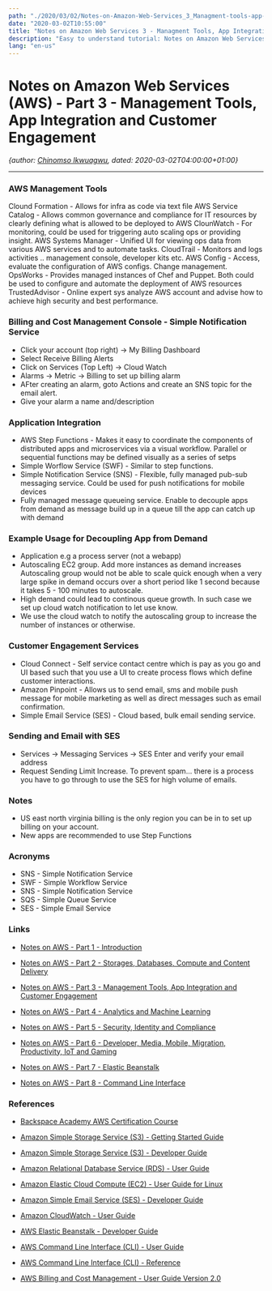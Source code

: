 ```yaml
---
path: "./2020/03/02/Notes-on-Amazon-Web-Services_3_Managment-tools-app-integration-and-customer-engagement.md"
date: "2020-03-02T10:55:00"
title: "Notes on Amazon Web Services 3 - Managment Tools, App Integration and Customer Engagement"
description: "Easy to understand tutorial: Notes on Amazon Web Services 3 - Managment tools app integration and customer engagement"
lang: "en-us"
---
```


# Notes on Amazon Web Services (AWS) - Part 3 - Management Tools, App Integration and Customer Engagement #
_{author: [Chinomso Ikwuagwu](https://github.com/poshjosh), dated: 2020-03-02T04:00:00+01:00}_
<br/>
________________________________________________________________________________

### AWS Management Tools ###
Clound Formation - Allows for infra as code via text file
AWS Service Catalog - Allows common governance and compliance for IT resources by clearly defining what is allowed to be deployed to AWS
ClounWatch - For monitoring, could be used for triggering auto scaling ops or providing insight.
AWS Systems Manager - Unified UI for viewing ops data from various AWS services and to automate tasks.
CloudTrail - Monitors and logs activities .. management console, developer kits etc.
AWS Config - Access, evaluate the configuration of AWS configs. Change management.
OpsWorks - Provides managed instances of Chef and Puppet. Both could be used to configure and automate the deployment of AWS resources
TrustedAdvisor - Online expert sys analyze AWS account and advise how to achieve high security and best performance.

### Billing and Cost Management Console - Simple Notification Service ###

- Click your account (top right) -> My Billing Dashboard
- Select Receive Billing Alerts
- Click on Services (Top Left) -> Cloud Watch
- Alarms -> Metric -> Billing to set up billing alarm
- AFter creating an alarm, goto Actions and create an SNS topic for the email alert.
- Give your alarm a name and/description

### Application Integration

- AWS Step Functions - Makes it easy to coordinate the components of distributed apps and microservices via a visual workflow. Parallel or sequential functions may be defined visually as a series of setps
- Simple Worflow Service (SWF) - Similar to step functions.
- Simple Notification Service (SNS) - Flexible, fully managed pub-sub messaging service. Could be used for push notifications for mobile devices
- Fully managed message queueing service. Enable to decouple apps from demand as message build up in a queue till the app can catch up with demand

### Example Usage for Decoupling App from Demand ###
- Application e.g a process server (not a webapp)
- Autoscaling EC2 group. Add more instances as demand increases
Autoscaling group would not be able to scale quick enough when a very large spike in demand occurs over a short period like 1 second because it takes 5 - 100 minutes to autoscale.
- High demand could lead to continous queue growth. In such case we set up cloud watch notification to let use know.
- We use the cloud watch to notify the autoscaling group to increase the number of instances or otherwise.

### Customer Engagement Services ###
- Cloud Connect - Self service contact centre which is pay as you go and UI based such that you use a UI to create process flows which define customer interactions.
- Amazon Pinpoint - Allows us to send email, sms and mobile push message for mobile marketing as well as direct messages such as email confirmation.
- Simple Email Service (SES) - Cloud based, bulk email sending service.

### Sending and Email with SES ###
- Services -> Messaging Services -> SES
Enter and verify your email address
- Request Sending Limit Increase. To prevent spam... there is a process you have to go through to use the SES for high volume of emails.

### Notes ###

- US east north virginia billing is the only region you can be in to set up billing on your account.
- New apps are recommended to use Step Functions

### Acronyms ###

- SNS - Simple Notification Service
- SWF - Simple Workflow Service
- SNS - Simple Notification Service
- SQS - Simple Queue Service
- SES - Simple Email Service

### Links ###

- [Notes on AWS - Part 1 - Introduction](/2020/03/02/Notes-on-Amazon-Web-Services_1_Introduction/)

- [Notes on AWS - Part 2 - Storages, Databases, Compute and Content Delivery](/2020/03/02/Notes-on-Amazon-Web-Services_2_Storages-databases-compute-and-content-delivery/)

- [Notes on AWS - Part 3 - Management Tools, App Integration and Customer Engagement](/2020/03/02/Notes-on-Amazon-Web-Services_3_Managment-tools-app-integration-and-customer-engagement/)

- [Notes on AWS - Part 4 - Analytics and Machine Learning](/2020/03/02/Notes-on-Amazon-Web-Services_4_Analytics-and-machine-learning/)

- [Notes on AWS - Part 5 - Security, Identity and Compliance](/2020/03/02/Notes-on-Amazon-Web-Services_5_Security-identity-and-compliance/)

- [Notes on AWS - Part 6 - Developer, Media, Mobile, Migration, Productivity, IoT and Gaming](/2020/03/02/Notes-on-Amazon-Web-Services_6_Developer-media-migration-productivity-iot-and-gaming/)

- [Notes on AWS - Part 7 - Elastic Beanstalk](/2020/03/02/Notes-on-Amazon-Web-Services_7_Elastic-beanstalk/)

- [Notes on AWS - Part 8 - Command Line Interface](/2020/03/02/Notes-on-Amazon-Web-Services_8_Command-line-interface/)

### References ###

- [Backspace Academy AWS Certification Course](http://cdn.backspace.academy/courses/aws-certification/01/010/references-01-01.pdf)

- [Amazon Simple Storage Service (S3) - Getting Started Guide](https://docs.aws.amazon.com/AmazonS3/latest/gsg/s3-gsg.pdf)

- [Amazon Simple Storage Service (S3) - Developer Guide](https://docs.aws.amazon.com/AmazonS3/latest/dev/s3-dg.pdf)

- [Amazon Relational Database Service (RDS) - User Guide](https://docs.aws.amazon.com/AmazonRDS/latest/UserGuide/rds-ug.pdf)

- [Amazon Elastic Cloud Compute (EC2) - User Guide for Linux](https://docs.aws.amazon.com/AWSEC2/latest/UserGuide/ec2-ug.pdf)

- [Amazon Simple Email Service (SES) - Developer Guide](https://docs.aws.amazon.com/ses/latest/DeveloperGuide/ses-dg.pdf)

- [Amazon CloudWatch - User Guide](https://docs.aws.amazon.com/AmazonCloudWatch/latest/monitoring/acw-ug.pdf)

- [AWS Elastic Beanstalk - Developer Guide](https://docs.aws.amazon.com/elasticbeanstalk/latest/dg/awseb-dg.pdf)

- [AWS Command Line Interface (CLI) - User Guide](https://docs.aws.amazon.com/cli/latest/userguide/aws-cli.pdf)

- [AWS Command Line Interface (CLI) - Reference](https://docs.aws.amazon.com/cli/latest/reference/)

- [AWS Billing and Cost Management - User Guide Version 2.0](https://docs.aws.amazon.com/awsaccountbilling/latest/aboutv2/awsaccountbilling-aboutv2.pdf)
